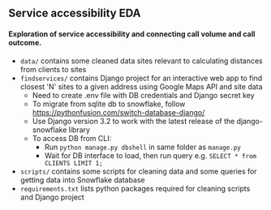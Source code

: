 ## Service accessibility EDA
#### Exploration of service accessibility and connecting call volume and call outcome.

- `data/` contains some cleaned data sites relevant to calculating distances from clients to sites
- `findservices/` contains Django project for an interactive web app to find closest 'N' sites to a given address using Google Maps API and site data
	- Need to create .env file with DB credentials and Django secret key
	- To migrate from sqlite db to snowflake, follow https://pythonfusion.com/switch-database-django/
	- Use Django version 3.2 to work with the latest release of the django-snowflake library
	- To access DB from CLI:
		- Run `python manage.py dbshell` in same folder as `manage.py`
		- Wait for DB interface to load, then run query e.g. `SELECT * from CLIENTS LIMIT 1;`
- `scripts/` contains some scripts for cleaning data and some queries for getting data into Snowflake database
- `requirements.txt` lists python packages required for cleaning scripts and Django project




